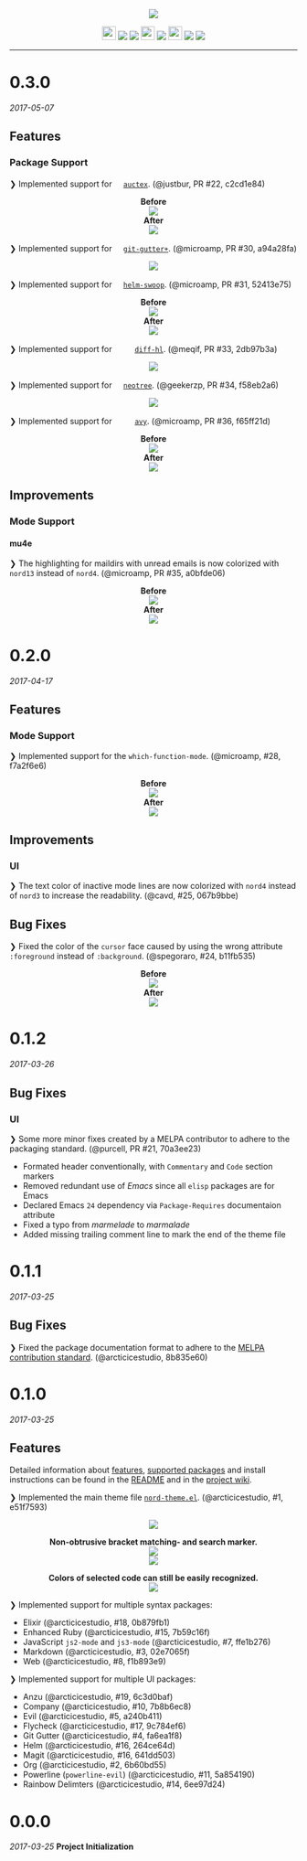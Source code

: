 <p align="center"><img src="https://cdn.rawgit.com/arcticicestudio/nord-emacs/develop/assets/nord-emacs-banner.svg"/></p>

<p align="center"><img src="https://assets-cdn.github.com/favicon.ico" width=24 height=24/> <a href="https://github.com/arcticicestudio/nord-emacs/releases/latest"><img src="https://img.shields.io/github/release/arcticicestudio/nord-emacs.svg?style=flat-square"/></a> <a href="https://github.com/arcticicestudio/nord/releases/tag/v0.2.0"><img src="https://img.shields.io/badge/Nord-v0.2.0-88C0D0.svg?style=flat-square"/></a> <img src="https://www.gnu.org/software/emacs/images/emacs.png" width=24 height=24/> <a href="https://www.gnu.org/software/emacs/#Releases"><img src="https://img.shields.io/badge/Emacs-24+-B48EAD.svg?style=flat-square"/></a> <img src="https://melpa.org/favicon.ico" width=24 height=24/> <a href="https://stable.melpa.org/#/nord-theme"><img src="https://stable.melpa.org/packages/nord-theme-badge.svg"/></a> <a href="https://melpa.org/#/nord-theme"><img src="https://melpa.org/packages/nord-theme-badge.svg"/></a></p>

---

# 0.3.0
*2017-05-07*
## Features
### Package Support
❯ Implemented support for <a href="http://elpa.gnu.org/packages/auctex.html"><img src="http://elpa.gnu.org/favicon.png" width=16 height=16/><code>auctex</code></a>. (@justbur, PR #22, c2cd1e84)

<p align="center"><strong>Before</strong><br><img src="https://cloud.githubusercontent.com/assets/7836623/25584117/056bddd2-2e95-11e7-92e7-b1f66851802f.png"/><br><strong>After</strong><br><img src="https://cloud.githubusercontent.com/assets/7836623/25584145/1d0ee29a-2e95-11e7-8976-0918696b3291.png"/></p>

❯ Implemented support for <a href="https://melpa.org/#/git-gutter%2B"><img src="https://melpa.org/favicon.ico" width=16 height=16/><code>git-gutter+</code></a>. (@microamp, PR #30, a94a28fa)

<p align="center"><img src="https://cloud.githubusercontent.com/assets/7836623/25586074/fc1a3c8e-2e9d-11e7-82aa-cc0ae4bbdc1f.png"/><p>

❯ Implemented support for <a href="https://melpa.org/#/helm-swoop"><img src="https://melpa.org/favicon.ico" width=16 height=16/><code>helm-swoop</code></a>. (@microamp, PR #31, 52413e75)

<p align="center"><strong>Before</strong><br><img src="https://cloud.githubusercontent.com/assets/7836623/25585304/2601410e-2e9a-11e7-8461-de675aae8602.png"/><br><strong>After</strong><br><img src="https://cloud.githubusercontent.com/assets/7836623/25585309/322a275c-2e9a-11e7-9fcc-d1445b6d5b0b.png"/></p>

❯ Implemented support for <a href="http://elpa.gnu.org/packages/diff-hl.html"><img src="http://elpa.gnu.org/favicon.png" width=16 height=16/></a> <a href="https://melpa.org/#/diff-hl"><img src="https://melpa.org/favicon.ico" width=16 height=16/><code>diff-hl</code></a>. (@meqif, PR #33, 2db97b3a)

<p align="center"><img src="https://cloud.githubusercontent.com/assets/7836623/25773470/119d8672-327e-11e7-8831-efa435eb4284.png"/></p>

❯ Implemented support for <a href="https://melpa.org/#/neotree"><img src="https://melpa.org/favicon.ico" width=16 height=16/><code>neotree</code></a>. (@geekerzp, PR #34, f58eb2a6)

<p align="center"><img src="https://cloud.githubusercontent.com/assets/7836623/25773361/5a7e8438-327c-11e7-9fe1-2e05e7404b14.png"/></p>

❯ Implemented support for <a href="http://elpa.gnu.org/packages/avy.html"><img src="http://elpa.gnu.org/favicon.png" width=16 height=16/></a> <a href="https://melpa.org/#/avy"><img src="https://melpa.org/favicon.ico" width=16 height=16/><code>avy</code></a>. (@microamp, PR #36, f65ff21d)

<p align="center"><strong>Before</strong><br><img src="https://cloud.githubusercontent.com/assets/7836623/25773402/26812180-327d-11e7-9c4f-53434d98bce8.png"/><br><strong>After</strong><br><img src="https://cloud.githubusercontent.com/assets/7836623/25773420/4f230d42-327d-11e7-9a46-705d513ef78c.png"/></p>

## Improvements
### Mode Support
#### mu4e
❯ The highlighting for maildirs with unread emails is now colorized with `nord13` instead of `nord4`. (@microamp, PR #35, a0bfde06)

<p align="center"><strong>Before</strong><br><img src="https://cloud.githubusercontent.com/assets/1378791/25766520/22528152-3247-11e7-8a78-ce3cfd7751af.png"/><br><strong>After</strong><br><img src="https://cloud.githubusercontent.com/assets/1378791/25766521/239c194c-3247-11e7-8dfa-06bd7e85f9ae.png"/></p>

# 0.2.0
*2017-04-17*
## Features
### Mode Support
❯ Implemented support for the `which-function-mode`. (@microamp, #28, f7a2f6e6)

<p align="center"><strong>Before</strong><br><img src="https://cloud.githubusercontent.com/assets/7836623/24758354/6ed3c51c-1ae2-11e7-8a18-b58c1d0e6185.png"/><br><strong>After</strong><br><img src="https://cloud.githubusercontent.com/assets/7836623/24758374/7bc489aa-1ae2-11e7-9eba-6657425a3936.png"/></p>

## Improvements
### UI
❯ The text color of inactive mode lines are now colorized with `nord4` instead of `nord3` to increase the readability. (@cavd, #25, 067b9bbe)

## Bug Fixes
❯ Fixed the color of the `cursor` face caused by using the wrong attribute `:foreground` instead of `:background`. (@spegoraro, #24, b11fb535)

<p align="center"><strong>Before</strong><br><img src="https://cloud.githubusercontent.com/assets/7836623/25084545/66ecc672-235d-11e7-9526-cf8ab338238f.png"/><br><strong>After</strong><br><img src="https://cloud.githubusercontent.com/assets/7836623/24761805/c1a9d858-1aec-11e7-914b-06d98d8802eb.png"/></p>

# 0.1.2
*2017-03-26*
## Bug Fixes
### UI
❯ Some more minor fixes created by a MELPA contributor to adhere to the packaging standard. (@purcell, PR #21, 70a3ee23)
  - Formated header conventionally, with `Commentary` and `Code` section markers
  - Removed redundant use of *Emacs* since all `elisp` packages are for Emacs
  - Declared Emacs `24` dependency via `Package-Requires` documentaion attribute
  - Fixed a typo from *marmelade* to *marmalade*
  - Added missing trailing comment line to mark the end of the theme file

# 0.1.1
*2017-03-25*
## Bug Fixes
❯ Fixed the package documentation format to adhere to the [MELPA contribution standard](https://github.com/melpa/melpa/blob/master/CONTRIBUTING.md). (@arcticicestudio, 8b835e60)

# 0.1.0
*2017-03-25*
## Features
Detailed information about [features](https://github.com/arcticicestudio/nord-emacs/blob/develop/README.md#features), [supported packages](https://github.com/arcticicestudio/nord-emacs/blob/develop/README.md#package-support) and install instructions can be found in the [README](https://github.com/arcticicestudio/nord-emacs/blob/develop/README.md#installation) and in the [project wiki](https://github.com/arcticicestudio/nord-emacs/wiki).

❯ Implemented the main theme file [`nord-theme.el`](https://github.com/arcticicestudio/nord-emacs/blob/develop/nord-theme.el). (@arcticicestudio, #1, e51f7593)

<p align="center"><img src="https://raw.githubusercontent.com/arcticicestudio/nord-emacs/develop/assets/scrot-package-syntax-jdee.png"/></p>

<p align="center"><strong>Non-obtrusive bracket matching- and search marker.</strong><br><img src="https://raw.githubusercontent.com/arcticicestudio/nord-emacs/develop/assets/scrot-feature-bracket-matching.png"/><br><img src="https://raw.githubusercontent.com/arcticicestudio/nord-emacs/develop/assets/scrot-feature-search.gif"/></p>

<p align="center"><strong>Colors of selected code can still be easily recognized.</strong><br><img src="https://raw.githubusercontent.com/arcticicestudio/nord-emacs/develop/assets/scrcast-feature-selection.gif"/></p>

❯ Implemented support for multiple syntax packages:
  - Elixir (@arcticicestudio, #18, 0b879fb1)
  - Enhanced Ruby (@arcticicestudio, #15, 7b59c16f)
  - JavaScript `js2-mode` and `js3-mode` (@arcticicestudio, #7, ffe1b276)
  - Markdown (@arcticicestudio, #3, 02e7065f)
  - Web (@arcticicestudio, #8, f1b893e9)

❯ Implemented support for multiple UI packages:
  - Anzu (@arcticicestudio, #19, 6c3d0baf)
  - Company (@arcticicestudio, #10, 7b8b6ec8)
  - Evil (@arcticicestudio, #5, a240b411)
  - Flycheck (@arcticicestudio, #17, 9c784ef6)
  - Git Gutter (@arcticicestudio, #4, fa6ea1f8)
  - Helm (@arcticicestudio, #16, 264ce64d)
  - Magit (@arcticicestudio, #16, 641dd503)
  - Org (@arcticicestudio, #2, 6b60bd55)
  - Powerline (`powerline-evil`) (@arcticicestudio, #11, 5a854190)
  - Rainbow Delimters (@arcticicestudio, #14, 6ee97d24)

# 0.0.0
*2017-03-25*
**Project Initialization**
